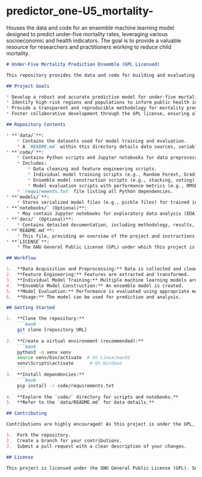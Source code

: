 # predictor_one-U5_mortality-
Houses the data and code for an ensemble machine learning model designed to predict under-five mortality rates, leveraging various socioeconomic and health indicators.  The goal is to provide a valuable resource for researchers and practitioners working to reduce child mortality. 

```markdown
# Under-Five Mortality Prediction Ensemble (GPL Licensed)

This repository provides the data and code for building and evaluating an ensemble machine learning model designed to predict under-five mortality rates. This project is released under the GNU General Public License (GPL), ensuring that all modifications and distributions remain open-source and freely accessible.

## Project Goals

* Develop a robust and accurate predictive model for under-five mortality.
* Identify high-risk regions and populations to inform public health interventions.
* Provide a transparent and reproducible methodology for mortality prediction.
* Foster collaborative development through the GPL license, ensuring all derived works are also open.

## Repository Contents

* **`data/`**:
    * Contains the datasets used for model training and evaluation.
    * A `README.md` within this directory details data sources, variable descriptions, and preprocessing steps.
* **`code/`**:
    * Contains Python scripts and Jupyter notebooks for data preprocessing, model training, and evaluation.
    * Includes:
        * Data cleaning and feature engineering scripts.
        * Individual model training scripts (e.g., Random Forest, Gradient Boosting).
        * Ensemble model construction scripts (e.g., stacking, voting).
        * Model evaluation scripts with performance metrics (e.g., RMSE, MAE, AUC, F1-score).
    * `requirements.txt` file listing all Python dependencies.
* **`models/`**:
    * Stores serialized model files (e.g., pickle files) for trained individual and ensemble models.
* **`notebooks/` (Optional)**:
    * May contain Jupyter notebooks for exploratory data analysis (EDA) and model development.
* **`docs/` (Optional)**:
    * Contains detailed documentation, including methodology, results, and limitations.
* **`README.md`**:
    * This file, providing an overview of the project and instructions.
* **`LICENSE`**:
    * The GNU General Public License (GPL) under which this project is distributed.

## Workflow

1.  **Data Acquisition and Preprocessing:** Data is collected and cleaned.
2.  **Feature Engineering:** Features are extracted and transformed.
3.  **Individual Model Training:** Multiple machine learning models are trained.
4.  **Ensemble Model Construction:** An ensemble model is created.
5.  **Model Evaluation:** Performance is evaluated using appropriate metrics.
6.  **Usage:** The model can be used for prediction and analysis.

## Getting Started

1.  **Clone the repository:**
    ```bash
    git clone [repository URL]
    ```
2.  **Create a virtual environment (recommended):**
    ```bash
    python3 -m venv venv
    source venv/bin/activate  # On Linux/macOS
    venv\Scripts\activate      # On Windows
    ```
3.  **Install dependencies:**
    ```bash
    pip install -r code/requirements.txt
    ```
4.  **Explore the `code/` directory for scripts and notebooks.**
5.  **Refer to the `data/README.md` for data details.**

## Contributing

Contributions are highly encouraged! As this project is under the GPL, all contributions must adhere to the license terms. Please follow these guidelines:

1.  Fork the repository.
2.  Create a branch for your contributions.
3.  Submit a pull request with a clear description of your changes.

## License

This project is licensed under the GNU General Public License (GPL). See the `LICENSE` file for details. This license ensures that all derivative works are also open-source and shared under the same terms.
```



